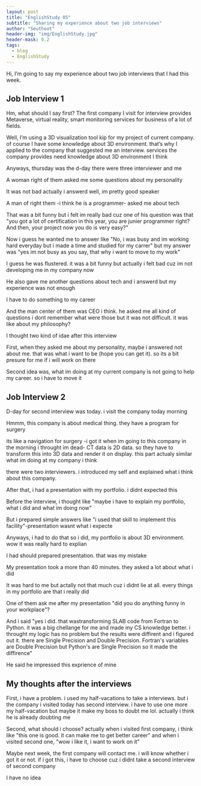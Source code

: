 ```yaml
---
layout: post
title: "EnglishStudy 05"
subtitle: "Sharing my experience about two job interviews"
author: "Seuthoot"
header-img: "img/EnglishStudy.jpg"
header-mask: 0.2
tags:
  - blog
  - EnglishStudy
---
```


Hi, I’m going to say my experience about two job interviews that I had this week.


## Job Interview 1

Hm, what should I say first? The first company I visit for interview provides Metaverse, virtual reality, smart monitoring services  for business of a lot of fields.

Well, I’m using a 3D visualization tool kip for my project of current company. of course I have some knowledge about 3D environment. that’s why I applied to the company that suggested me an interview. services the company provides need knowledge about 3D environment I think

Anyways, thursday was the d-day there were three interviewer and me 

A woman right of them asked me some questions about my personality

It was not bad actually i answerd well, im pretty good speaker

A man of right them -i think he is a programmer- asked me about tech

That was a bit funny but i felt im really bad cuz one of his question was that "you got a lot of certification in this year, you are junier programmer right? And then, your project now you do is very easy?"

Now i guess he wanted me to answer like "No, i was busy and im working hard everyday but i made a time and studied for my carrer" but my answer was "yes im not busy as you say, that why i want to move to my work"

I guess he was flustered. it was a bit funny but actually i felt bad cuz im not developing me in my company now

He also gave me another questions about tech and i answerd but my experience was not enough

I have to do something to my career

And the man center of them was CEO i think. he asked me all kind of questions i dont remember what were those but it was not difficult. it was like about my philosophy?

I thought two kind of idae after this interview

First, when they asked me about my personality, maybe i answered not about me. that was what i want to be (hope you can get it). so its a bit presure for me if i will work on there

Second idea was, what im doing at my current company is not going to help my career. so i have to move it


## Job Interview 2

D-day for second interview was today. i visit the company today morning

Hmmm, this company is about medical thing. they have a program for surgery

its like a navigation for surgery -i got it when im going to this company in the morning i throught im dead- CT data is 2D data. so they have to transform this into 3D data and render it on display. this part actualy similar what im doing at my company i think

there were two interviewers. i introduced my self and explained what i think about this company.

After that, i had a presentation with my portfolio. i didnt expected this

Before the interview, i thought like "maybe i have to explain my portfolio, what i did and what im doing now"

But i prepared simple answers like "i used that skill to implement this facility"-presentation wasnt what i expecte

Anyways, i had to do that so i did, my portfolio is about 3D environment. wow it was really hard to explian

I had should prepared presentation. that was my mistake

My presentation took a more than 40 minutes. they asked a lot about what i did

It was hard to me but actally not that much cuz i didnt lie at all. every things in my portfolio are that i really did

One of them ask me after my presentation "did you do anything funny in your workplace"?

And i said "yes i did. that wastransforming SLAB code from Fortran to Python. it was a big chellange for me and made my CS knowledge better. i throught my logic has no problem but the results were diffirent and i figured out it. there are Single Precision and Double Precision.
Fortran's variables are Double Precision but Python's are Single Precision so it made the diffirence"

He said he impressed this exprience of mine


## My thoughts after the interviews

First, i have a problem. i used my half-vacations to take a interviews. but i the company i visited today has second interview. i have to use one more my half-vacation but maybe it make my boss to doubt me lol. actually i think he is already doubting me

Second, what should i choose? actually when i visited first company, i think like "this one is good. it can make me to get better career" and when i visited second one, "wow i like it, i want to work on it"

Maybe next week, the first company will contact me. i will know whether i got it or not.
if i got this, i have to choose cuz i didnt take a second interview of second company

I have no idea
